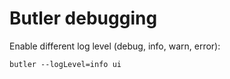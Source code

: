 # Butler debugging

Enable different log level (debug, info, warn, error):

```shell
butler --logLevel=info ui
```
